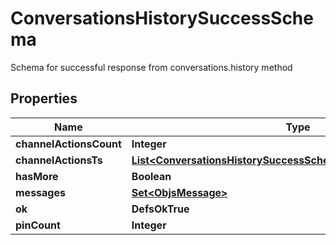 

# ConversationsHistorySuccessSchema

Schema for successful response from conversations.history method

## Properties

| Name | Type | Description | Notes |
|------------ | ------------- | ------------- | -------------|
|**channelActionsCount** | **Integer** |  |  |
|**channelActionsTs** | [**List&lt;ConversationsHistorySuccessSchemaChannelActionsTsInner&gt;**](ConversationsHistorySuccessSchemaChannelActionsTsInner.md) |  |  |
|**hasMore** | **Boolean** |  |  |
|**messages** | [**Set&lt;ObjsMessage&gt;**](ObjsMessage.md) |  |  |
|**ok** | **DefsOkTrue** |  |  |
|**pinCount** | **Integer** |  |  |



